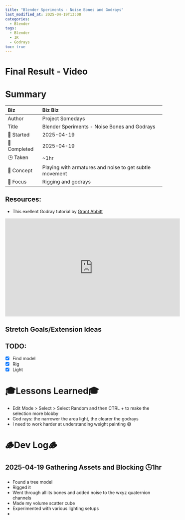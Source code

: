 ```yaml
---
title: "Blender Speriments - Noise Bones and Godrays"
last_modified_at: 2025-04-19T13:00
categories:
  - Blender
tags:
  - Blender
  - IK
  - Godrays
toc: true
---
```


# Final Result - Video
<!-- [![Watch the video](https://img.youtube.com/vi/4eS8dGd9_TI/maxresdefault.jpg)](https://youtu.be/4eS8dGd9_TI) -->

# Summary

| Biz             | Biz Biz                               |
|:--------           | :---------                                |
| Author          | Project Somedays                      |
| Title           | Blender Speriments - Noise Bones and Godrays |
| 📅 Started      | 2025-04-19  |
| 📅 Completed    | 2025-04-19  |
| 🕒 Taken        | ~1hr                                  |
| 🤯 Concept      | Playing with armatures and noise to get subtle movement |
| 🔎 Focus        | Rigging and godrays        |


## Resources:
- This exellent Godray tutorial by [Grant Abbitt](https://www.youtube.com/@grabbitt)

<iframe width="560" height="315" src="https://www.youtube.com/embed/HjBOiSqrejY?si=9iC8EmpzE-8UxLzf" title="YouTube video player" frameborder="0" allow="accelerometer; autoplay; clipboard-write; encrypted-media; gyroscope; picture-in-picture; web-share" referrerpolicy="strict-origin-when-cross-origin" allowfullscreen></iframe>



## Stretch Goals/Extension Ideas


## TODO:
- [x] Find model
- [x] Rig
- [x] Light

# 🎓Lessons Learned🎓
- Edit Mode > Select > Select Random and then CTRL + to make the selection more blobby
- God rays: the narrower the area light, the clearer the godrays
- I need to work harder at understanding weight painting 😅


# 🪵Dev Log🪵

## 2025-04-19 Gathering Assets and Blocking 🕒1hr
- Found a tree model
- Rigged it
- Went through all its bones and added noise to the wxyz quaternion channels
- Made my volume scatter cube
- Experimented with various lighting setups
- 